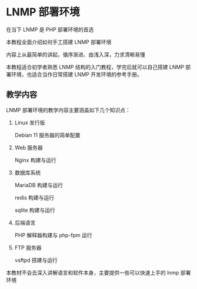 # LNMP 部署环境

在当下 LNMP 是 PHP 部署环境的首选

本教程全面介绍如何手工搭建 LNMP 部署环境

内容上从最简单的讲起，循序渐进、由浅入深，力求清晰易懂

本教程适合初学者熟悉 LNMP 结构的入门教程，学完后就可以自己搭建 LNMP 部署环境，也适合当作日常搭建 LNMP 开发环境的参考手册。

## 教学内容

LNMP 部署环境的教学内容主要涵盖如下几个知识点：

1. Linux 发行版

    Debian 11 服务器的简单配置

2. Web 服务器

    Nginx 构建与运行

3. 数据库系统

    MariaDB 构建与运行

    redis 构建与运行

    sqlite 构建与运行

4. 后端语言

    PHP 解释器构建与 php-fpm 运行

5. FTP 服务器

    vsftpd 搭建与运行

本教材不会去深入讲解语言和软件本身，主要提供一些可以快速上手的 lnmp 部署环境
